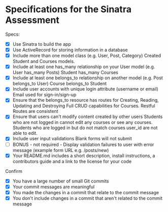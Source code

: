 # Specifications for the Sinatra Assessment

Specs:
- [x] Use Sinatra to build the app
- [x] Use ActiveRecord for storing information in a database
- [x] Include more than one model class (e.g. User, Post, Category)
    Created Student and Courses models.
- [x] Include at least one has_many relationship on your User model (e.g. User has_many Posts)
    Student has_many Courses
- [x] Include at least one belongs_to relationship on another model (e.g. Post belongs_to User)
    Course belongs_to Student
- [x] Include user accounts with unique login attribute (username or email)
    Email used for sign-in/sign-up
- [x] Ensure that the belongs_to resource has routes for Creating, Reading, Updating and Destroying
    Full CRUD capabilities for Courses. Restful Routes are consistent
- [x] Ensure that users can't modify content created by other users
    Students who are not logged in cannot edit any courses or see any courses. Students who are logged in but do not match courses user_id are not able to edit.
- [x] Include user input validations
    Blank forms will not submit
- [ ] BONUS - not required - Display validation failures to user with error message (example form URL e.g. /posts/new)
- [x] Your README.md includes a short description, install instructions, a contributors guide and a link to the license for your code

Confirm
- [x] You have a large number of small Git commits
- [x] Your commit messages are meaningful
- [x] You made the changes in a commit that relate to the commit message
- [x] You don't include changes in a commit that aren't related to the commit message